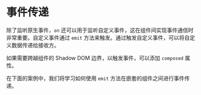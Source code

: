 <template is="exm-article">
<a href="../../publics/examples/event-passing/demo.html" preview demo></a>
<a href="../../publics/examples/event-passing/comp-one.html" main demo></a>
<a href="../../publics/examples/event-passing/comp-two.html" demo></a>
</template>

# 事件传递

除了监听原生事件，`on` 还可以用于监听自定义事件，这在组件间实现事件通信时非常重要。自定义事件通过 `emit` 方法来触发。通过触发自定义事件，可以将自定义数据传递给接收方。

如果需要跨越组件的 Shadow DOM 边界，以触发事件，可以添加 `composed` 属性。

在下面的案例中，我们将学习如何使用 `emit` 方法在嵌套的组件之间进行事件传递。
